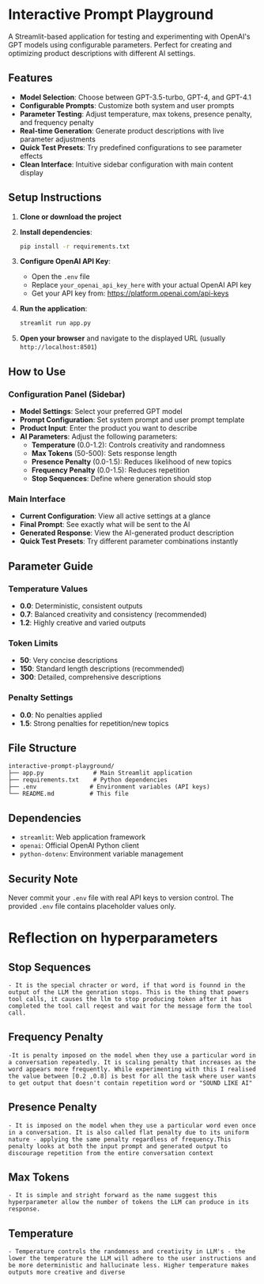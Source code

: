 # Interactive Prompt Playground

A Streamlit-based application for testing and experimenting with OpenAI's GPT models using configurable parameters. Perfect for creating and optimizing product descriptions with different AI settings.

## Features

- **Model Selection**: Choose between GPT-3.5-turbo, GPT-4, and GPT-4.1
- **Configurable Prompts**: Customize both system and user prompts
- **Parameter Testing**: Adjust temperature, max tokens, presence penalty, and frequency penalty
- **Real-time Generation**: Generate product descriptions with live parameter adjustments
- **Quick Test Presets**: Try predefined configurations to see parameter effects
- **Clean Interface**: Intuitive sidebar configuration with main content display

## Setup Instructions

1. **Clone or download the project**
2. **Install dependencies**:
   ```bash
   pip install -r requirements.txt
   ```

3. **Configure OpenAI API Key**:
   - Open the `.env` file
   - Replace `your_openai_api_key_here` with your actual OpenAI API key
   - Get your API key from: https://platform.openai.com/api-keys

4. **Run the application**:
   ```bash
   streamlit run app.py
   ```

5. **Open your browser** and navigate to the displayed URL (usually `http://localhost:8501`)

## How to Use

### Configuration Panel (Sidebar)
- **Model Settings**: Select your preferred GPT model
- **Prompt Configuration**: Set system prompt and user prompt template
- **Product Input**: Enter the product you want to describe
- **AI Parameters**: Adjust the following parameters:
  - **Temperature** (0.0-1.2): Controls creativity and randomness
  - **Max Tokens** (50-500): Sets response length
  - **Presence Penalty** (0.0-1.5): Reduces likelihood of new topics
  - **Frequency Penalty** (0.0-1.5): Reduces repetition
  - **Stop Sequences**: Define where generation should stop

### Main Interface
- **Current Configuration**: View all active settings at a glance
- **Final Prompt**: See exactly what will be sent to the AI
- **Generated Response**: View the AI-generated product description
- **Quick Test Presets**: Try different parameter combinations instantly

## Parameter Guide

### Temperature Values
- **0.0**: Deterministic, consistent outputs
- **0.7**: Balanced creativity and consistency (recommended)
- **1.2**: Highly creative and varied outputs

### Token Limits
- **50**: Very concise descriptions
- **150**: Standard length descriptions (recommended)
- **300**: Detailed, comprehensive descriptions

### Penalty Settings
- **0.0**: No penalties applied
- **1.5**: Strong penalties for repetition/new topics


## File Structure

```
interactive-prompt-playground/
├── app.py              # Main Streamlit application
├── requirements.txt    # Python dependencies
├── .env               # Environment variables (API keys)
└── README.md          # This file
```

## Dependencies

- `streamlit`: Web application framework
- `openai`: Official OpenAI Python client
- `python-dotenv`: Environment variable management

## Security Note

Never commit your `.env` file with real API keys to version control. The provided `.env` file contains placeholder values only.


# Reflection on hyperparameters

## Stop Sequences
    - It is the special chracter or word, if that word is founnd in the output of the LLM the genration stops. This is the thing that powers tool calls, it causes the llm to stop producing token after it has completed the tool call reqest and wait for the message form the tool call.   
## Frequency Penalty
    -It is penalty imposed on the model when they use a particular word in a conversation repeatedly. It is scaling penalty that increases as the word appears more frequently. While experimenting with this I realised the value between [0.2 ,0.8] is best for all the task where user wants to get output that doesn't contain repetition word or "SOUND LIKE AI"
## Presence Penalty
    - It is imposed on the model when they use a particular word even once in a conversation. It is also called flat penalty due to its uniform nature - applying the same penalty regardless of frequency.This penalty looks at both the input prompt and generated output to discourage repetition from the entire conversation context  
## Max Tokens 
    - It is simple and stright forward as the name suggest this hyperparameter allow the number of tokens the LLM can produce in its response.
## Temperature
    - Temperature controls the randomness and creativity in LLM's - the lower the temperature the LLM will adhere to the user instructions and be more deterministic and hallucinate less. Higher temperature makes outputs more creative and diverse